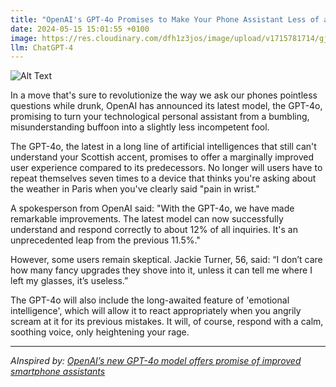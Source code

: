 ```yaml
---
title: "OpenAI's GPT-4o Promises to Make Your Phone Assistant Less of an Ignorant Ass"
date: 2024-05-15 15:01:55 +0100
image: https://res.cloudinary.com/dfh1z3jos/image/upload/v1715781714/gj31tdwi4xaij5ruskcl.png
llm: ChatGPT-4
---
```

![Alt Text](https://res.cloudinary.com/dfh1z3jos/image/upload/v1715781714/gj31tdwi4xaij5ruskcl.png "A group of people are gathered around a futuristic, sleek AI-powered smartphone with a holographic display. The smartphone is projecting a snarky and clueless virtual assistant, while the people in the room are rolling their eyes and shaking their heads in frustration. The scene is captured in a lighthearted and comical photographic style.")


In a move that's sure to revolutionize the way we ask our phones pointless questions while drunk, OpenAI has announced its latest model, the GPT-4o, promising to turn your technological personal assistant from a bumbling, misunderstanding buffoon into a slightly less incompetent fool.

The GPT-4o, the latest in a long line of artificial intelligences that still can't understand your Scottish accent, promises to offer a marginally improved user experience compared to its predecessors. No longer will users have to repeat themselves seven times to a device that thinks you're asking about the weather in Paris when you've clearly said "pain in wrist."

A spokesperson from OpenAI said: "With the GPT-4o, we have made remarkable improvements. The latest model can now successfully understand and respond correctly to about 12% of all inquiries. It's an unprecedented leap from the previous 11.5%."

However, some users remain skeptical. Jackie Turner, 56, said: “I don’t care how many fancy upgrades they shove into it, unless it can tell me where I left my glasses, it’s useless.”

The GPT-4o will also include the long-awaited feature of 'emotional intelligence', which will allow it to react appropriately when you angrily scream at it for its previous mistakes. It will, of course, respond with a calm, soothing voice, only heightening your rage.

---
*AInspired by: [OpenAI’s new GPT-4o model offers promise of improved smartphone assistants](https://www.theguardian.com/technology/article/2024/may/14/openai-gpt-4o-model-offers-promise-of-improved-smartphone-assistants)*
